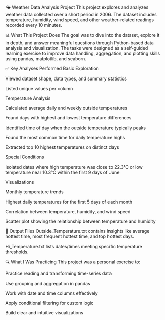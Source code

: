 🌤️ Weather Data Analysis Project
This project explores and analyzes weather data collected over a short period in 2006. The dataset includes temperature, humidity, wind speed, and other weather-related readings recorded every 10 minutes.

📊 What This Project Does
The goal was to dive into the dataset, explore it in depth, and answer meaningful questions through Python-based data analysis and visualization. The tasks were designed as a self-guided learning exercise to improve data handling, aggregation, and plotting skills using pandas, matplotlib, and seaborn.

✅ Key Analyses Performed
Basic Exploration

Viewed dataset shape, data types, and summary statistics

Listed unique values per column

Temperature Analysis

Calculated average daily and weekly outside temperatures

Found days with highest and lowest temperature differences

Identified time of day when the outside temperature typically peaks

Found the most common time for daily temperature highs

Extracted top 10 highest temperatures on distinct days

Special Conditions

Isolated dates where high temperature was close to 22.3°C or low temperature near 10.3°C within the first 9 days of June

Visualizations

Monthly temperature trends

Highest daily temperatures for the first 5 days of each month

Correlation between temperature, humidity, and wind speed

Scatter plot showing the relationship between temperature and humidity

📁 Output Files
Outside_Temperature.txt contains insights like average hottest time, most frequent hottest time, and top hottest days.

Hi_Temperature.txt lists dates/times meeting specific temperature thresholds.

🔍 What I Was Practicing
This project was a personal exercise to:

Practice reading and transforming time-series data

Use grouping and aggregation in pandas

Work with date and time columns effectively

Apply conditional filtering for custom logic

Build clear and intuitive visualizations